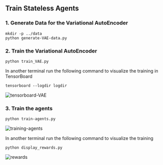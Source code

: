 ## Train Stateless Agents

### 1. Generate Data for the Variational AutoEncoder
```
mkdir -p ../data
python generate-VAE-data.py
```

### 2. Train the Variational AutoEncoder
```
python train_VAE.py
```

In another terminal run the following command to visualize the training in TensorBoard
```
tensorboard --logdir logdir
```

![tensorboard-VAE](https://github.com/dariocazzani/World-Models-TensorFlow/blob/master/images/tensorboard-VAE.png)

### 3. Train the agents
```
python train-agents.py
```

![training-agents](https://github.com/dariocazzani/World-Models-TensorFlow/blob/master/images/training-16agents.png)

In another terminal run the following command to visualize the training
```
python display_rewards.py
```

![rewards](https://github.com/dariocazzani/World-Models-TensorFlow/blob/master/images/rewards.png)

